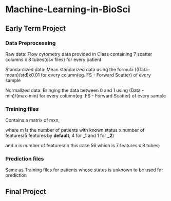 # Machine-Learning-in-BioSci
## Early Term Project
### Data Preprocessing
Raw data: Flow cytometry data provided in Class containing 7 scatter columns x 8 tubes(csv files) for every patient

Standardized data: Mean standarized data using the formula ((Data-mean)/std)x0.01 for every column(eg. FS - Forward Scatter) of every sample

Normalized data: Bringing the data between 0 and 1 using (Data - min)/(max-min) for every column(eg. FS - Forward Scatter) of every sample

### Training files 

Contains a matrix of mxn, 

where m is the number of patients with known status x number of features(5 features by <B>default</B>, 4 for <B>_1</B> and 1 for <B>_2</B>)

and n is number of features(in this case 56 which is 7 features x 8 tubes)

### Prediction files

Same as Training files for patients whose status is unknown to be used for prediction


## Final Project

